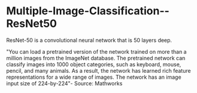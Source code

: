 # Multiple-Image-Classification--ResNet50
ResNet-50 is a convolutional neural network that is 50 layers deep. 

"You can load a pretrained version of the network trained on more than a million images from the ImageNet database. The pretrained network can classify images into 1000 object categories, such as keyboard, mouse, pencil, and many animals. As a result, the network has learned rich feature representations for a wide range of images. The network has an image input size of 224-by-224"- Source: Mathworks
